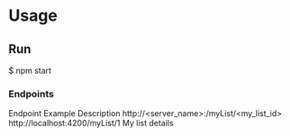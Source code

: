 # Usage

## Run
$ npm start

### Endpoints

Endpoint                                          Example                           Description
http://<server_name>:<port>/myList/<my_list_id>   http://localhost:4200/myList/1    My list details
